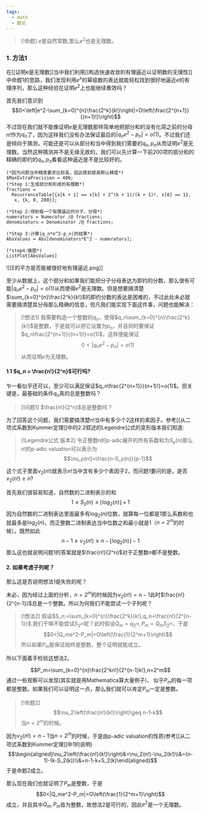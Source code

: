 ```yaml
---
tags:
  - math
  - 数论
---
```


> [!命题]
> $e$是自然常数,那么$e^2$也是无理数。

### 1. 方法1

在[[证明e是无理数]]当中我们利用[[构造快速收敛的有理逼近以证明数的无理性]]中命题1的思路，我们发现利用$e^x$的幂级数的表达就能轻松找到很好地逼近$e$的有理序列，那么这种经验在证明$e^2$上也能继续奏效吗？

首先我们意识到$$0<\left|e^2-\sum_{k=0}^{n}\frac{2^k}{k!}\right|=O\left(\frac{2^{n+1}}{(n+1)!}\right)$$不过现在我们就不能像证明$e$是无理数那样简单地把部分和的没有化简之前的分母$n!$作为$q_n$了，因为这样我们没有办法保证最后的$|q_n e^2-p_n|=o(1)$。不过我们还是倾向于猜测，可能还是可以从部分和当中得到我们需要的$q_n,p_n$从而证明$e^2$是无理数。当然这种猜测并不是无缘无故的，我们可以先计算一下前200项的部分和的精确的即约的$q_n,p_n$看看这种逼近是不是比较好的。

```wolfram
(*因为问题当中精度要求比较高，因此提前提高默认精度*)
$MaxExtraPrecision = 400;
(*Step 1:生成部分和形成的有理数*)
fractions = 
  RecurrenceTable[{x[k + 1] == x[k] + 2^(k + 1)/(k + 1)!, x[0] == 1}, 
   x, {k, 0, 200}];

(*Step 2:得到每一个有理逼近的分子，分母*)
numerators = Numerator /@ fractions;
denominators = Denominator /@ fractions;

(*Step 3:计算|q_n*e^2-p_n|的结果*)
AbsValues = Abs[denominators*E^2 - numerators];

(*step4:画图*)
ListPlot[AbsValues]
```
![[E的平方是否能被很好地有理逼近.png]]

至少从数据上，这个部分和如果我们能把分子分母表达为即约的分数，那么很有可能$|q_n e^2-p_n|=o(1)$从而使得$e^2$是无理数。但是想要搞清楚$\sum_{k=0}^{n}\frac{2^k}{k!}$的即约分数的表达是困难的，不过此处未必就需要搞清楚其分母那么精确的信息，但凡我们能实现下面这件事，问题也能解决：

> [!想法1]
> 我需要构造一个整数的$q_n$，使得$q_n\sum_{k=0}^{n}\frac{2^k}{k!}$是整数，于是就可以把它设置为$p_n$，并且同时要保证$q_n\frac{2^{n+1}}{(n+1)!}=o(1)$，这样便能保证$$0<|q_n e^2-p_n|=o(1)$$从而证明$e$为无理数。

#### 1.1 $q_n = \frac{n!}{2^n}$可行吗?

乍一看似乎还可以，至少可以满足保证$q_n\frac{2^{n+1}}{(n+1)!}=o(1)$。但关键是，最基础的条件$q_n$真的总是整数吗？

> [!问题1]
> $\frac{n!}{2^n}$总是整数吗？

为了回答这个问题，我们需要搞清楚$n!$当中有多少个$2$这样的素因子。参考[[从二项式系数到Kummer定理]]中的2.2叙述的Legendre公式的变形版本我们知道:
> [!Legendre公式 版本2]
> 令正整数$n$的p-adic展开的所有系数和为$S_p(n)$那么$n!$的p-adic valuation可以表示为$$\nu_p(n!)=\frac{n-S_p(n)}{p-1}$$

这个式子里面$\nu_2(n!)$就表示$n!$当中含有多少个素因子2，而问题1要问的是，是否$\nu_2(n!)\geq n$?

首先我们很容易知道，自然数的二进制表示的和$$1\leq S_2(n)\leq \lfloor \log_2(n)\rfloor+1$$因为自然数的二进制表达里面最多有$\log_2(n)$位数，就算每一位都是1那么系数和也就最多是$\log_2(n)$，而正整数二进制表达当中位数之和最小就是1（$n=2^m$的时候）。既然如此$$n-1\geq \nu_2(n!)\geq n-\lfloor \log_2(n)\rfloor-1$$
那么这也就说明问题1的答案就是$\frac{n!}{2^n}$对于正整数$n$都不是整数。
#### 2. 如果考虑子列呢？

那么这是否说明想法1是失败的呢？

未必，因为经过上面的分析，$n=2^m$的时候因为$\nu_2(n!)=n-1$此时$\frac{n!}{2^{n-1}}$总是一个整数。所以为何我们不能尝试一个子列呢？

> [!想法2]
> 假设$S_n:=\sum_{k=0}^{n}\frac{2^k}{k!},q_n=\frac{n!}{2^{n-1}}$,我们干嘛不能尝试$S_{2^m}$呢？此时假设$Q_m = q_{2^m},P_m=Q_mS_{2^m}$，于是$$0<|Q_me^2-P_m|=O\left(\frac{1}{2^m+1}\right)$$所以如果$P_m$能保证始终是整数，整个证明就能成立。

所以下面着手检验这想法2。

$$P_m=\sum_{k=0}^{n}\frac{2^kn!}{2^{n-1}k!},n=2^m$$通过一些观察可以发现(其实就是用Mathematica算大量例子)，
似乎$P_m$的每一项都是整数。如果我们可以证明这一点，那么我们就可以肯定$P_m$一定是整数。

> [!命题2]
> $$\nu_2\left(\frac{n!}{k!}\right)\geq n-1-k$$当$n=2^m$的时候。

因为$\nu_2(n!)=n-1$当$n=2^m$的时候，于是由p-adic valuation的性质(参考[[从二项式系数到Kummer定理]]中1的说明)$$\begin{aligned}\nu_2\left(\frac{n!}{k!}\right)&=\nu_2(n!)-\nu_2(k!)\\&=(n-1)-(k-S_2(k))\\&=n-1-k+S_2(k)\end{aligned}$$于是命题2成立。

那么现在我们也就证明了$P_m$是整数，于是$$0<|Q_me^2-P_m|=O\left(\frac{1}{2^m+1}\right)$$成立，并且其中$Q_m,P_m$皆为整数，故想法2是可行的，因此$e^2$是一个无理数。
